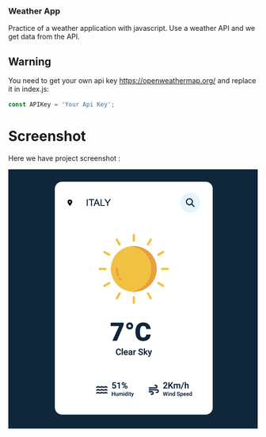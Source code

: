 ### Weather App
Practice of a weather application with javascript. Use a weather API and we get data from the API.

## Warning
You need to get your own api key https://openweathermap.org/ and replace it in index.js:

```javascript
const APIKey = 'Your Api Key';
```


# Screenshot
Here we have project screenshot :

![screenshot](screenshot.png)
